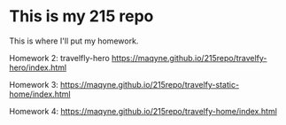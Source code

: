 # This is my 215 repo

This is where I'll put my homework.

Homework 2: travelfly-hero
https://maqyne.github.io/215repo/travelfy-hero/index.html

Homework 3:
https://maqyne.github.io/215repo/travelfy-static-home/index.html

Homework 4:
https://maqyne.github.io/215repo/travelfy-home/index.html
